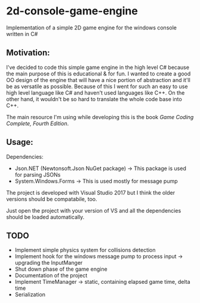 # 2d-console-game-engine
Implementation of a simple 2D game engine for the windows console written in C#

## Motivation:
I've decided to code this simple game engine in the high level C# because the main purpose of this is educational & for fun.
I wanted to create a good OO design of the engine that will have a nice portion of abstraction and it'll be as versatile as possible.
Because of this I went for such an easy to use high level language like C# and haven't used languages like C++. On the other hand, it wouldn't be so hard to translate the whole code base into C++.

The main resource I'm using while developing this is the book *Game Coding Complete, Fourth Edition*.

## Usage:
Dependencies:
- Json.NET (Newtonsoft.Json NuGet package) -> This package is used for parsing JSONs
- System.Windows.Forms -> This is used mostly for message pump

The project is developed with Visual Studio 2017 but I think the older versions should be compatabile, too.

Just open the project with your version of VS and all the dependencies should be loaded automatically.

## TODO
- Implement simple physics system for collisions detection
- Implement hook for the windows message pump to process input -> upgrading the InputManger
- Shut down phase of the game engine
- Documentation of the project
- Implement TimeManager -> static, containing elapsed game time, delta time
- Serialization